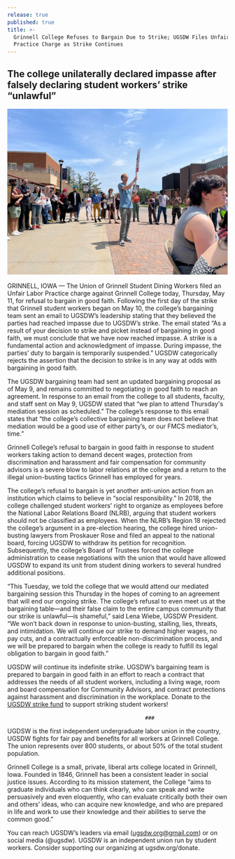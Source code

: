 ```yaml
---
release: true
published: true
title: >-
  Grinnell College Refuses to Bargain Due to Strike; UGSDW Files Unfair Labor
  Practice Charge as Strike Continues
---
```

## The college unilaterally declared impasse after falsely declaring student workers’ strike “unlawful”

![A photograph of several Grinnell students standing in a circle, two holding signs reading "UGSDW on strike"](/assets/uploads/IMG_6890.jpg)

GRINNELL, IOWA — The Union of Grinnell Student Dining Workers filed an Unfair Labor Practice charge against Grinnell College today, Thursday, May 11, for refusal to bargain in good faith. Following the first day of the strike that Grinnell student workers began on May 10, the college’s bargaining team sent an email to UGSDW’s leadership stating that they believed the parties had reached impasse due to UGSDW’s strike. The email stated “As a result of your decision to strike and picket instead of bargaining in good faith, we must conclude that we have now reached impasse. A strike is a fundamental action and acknowledgment of impasse.  During impasse, the parties’ duty to bargain is temporarily suspended.” UGSDW categorically rejects the assertion that the decision to strike is in any way at odds with bargaining in good faith. 

The UGSDW bargaining team had sent an updated bargaining proposal as of May 9, and remains committed to negotiating in good faith to reach an agreement. In response to an email from the college to all students, faculty, and staff sent on May 9, UGSDW stated that “we plan to attend Thursday's mediation session as scheduled.” The college’s response to this email states that “the college’s collective bargaining team does not believe that mediation would be a good use of either party’s, or our FMCS mediator’s, time.” 

Grinnell College’s refusal to bargain in good faith in response to student workers taking action to demand decent wages, protection from discrimination and harassment and fair compensation for community advisors is a severe blow to labor relations at the college and a return to the illegal union-busting tactics Grinnell has employed for years. 

The college’s refusal to bargain is yet another anti-union action from an institution which claims to believe in “social responsibility.” In 2018, the college challenged student workers’ right to organize as employees before the National Labor Relations Board (NLRB), arguing that student workers should not be classified as employees. When the NLRB’s Region 18 rejected the college’s argument in a pre-election hearing, the college hired union-busting lawyers from Proskauer Rose and filed an appeal to the national board, forcing UGSDW to withdraw its petition for recognition. Subsequently, the college’s Board of Trustees forced the college administration to cease negotiations with the union that would have allowed UGSDW to expand its unit from student dining workers to several hundred additional positions. 

“This Tuesday, we told the college that we would attend our mediated bargaining session this Thursday in the hopes of coming to an agreement that will end our ongoing strike. The college’s refusal to even meet us at the bargaining table—and their false claim to the entire campus community that our strike is unlawful—is shameful,” said Lena Wiebe, UGSDW President.  “We won’t back down in response to union-busting, stalling, lies, threats, and intimidation. We will continue our strike to demand higher wages, no pay cuts, and a contractually enforceable non-discrimination process, and we will be prepared to bargain when the college is ready to fulfill its legal obligation to bargain in good faith.”

UGSDW will continue its indefinite strike. UGSDW’s bargaining team is prepared to bargain in good faith in an effort to reach a contract that addresses the needs of all student workers, including a living wage, room and board compensation for Community Advisors, and contract protections against harassment and discrimination in the workplace. Donate to the [UGSDW strike fund](https://www.gofundme.com/f/ugsdw-strike-fund?utm_source=customer&utm_medium=copy_link&utm_campaign=p_cf+share-flow-1) to support striking student workers!

												###



UGDSW is the first independent undergraduate labor union in the country, UGSDW fights for fair pay and benefits for all workers at Grinnell College. The union represents over 800 students, or about 50% of the total student population.

Grinnell College is a small, private, liberal arts college located in Grinnell, Iowa.  Founded in 1846, Grinnell has been a consistent leader in social justice issues.  According to its mission statement, the College “aims to graduate individuals who can think clearly, who can speak and write persuasively and even eloquently, who can evaluate critically both their own and others’ ideas, who can acquire new knowledge, and who are prepared in life and work to use their knowledge and their abilities to serve the common good.”

You can reach UGSDW’s leaders via email (ugsdw.org@gmail.com) or on social media (@ugsdw).
UGSDW is an independent union run by student workers. Consider supporting our organizing at ugsdw.org/donate.

